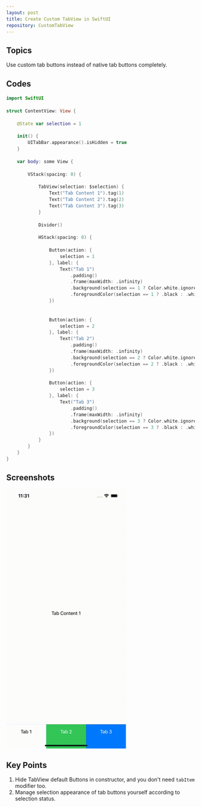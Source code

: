 ```yaml
---
layout: post
title: Create Custom TabView in SwiftUI
repository: CustomTabView
---
```


## Topics

Use custom tab buttons instead of native tab buttons completely.

## Codes

```swift
import SwiftUI

struct ContentView: View {
    
    @State var selection = 1
    
    init() {
        UITabBar.appearance().isHidden = true
    }
    
    var body: some View {
        
        VStack(spacing: 0) {
            
            TabView(selection: $selection) {
                Text("Tab Content 1").tag(1)
                Text("Tab Content 2").tag(2)
                Text("Tab Content 3").tag(3)
            }

            Divider()
            
            HStack(spacing: 0) {
                
                Button(action: {
                    selection = 1
                }, label: {
                    Text("Tab 1")
                        .padding()
                        .frame(maxWidth: .infinity)
                        .background(selection == 1 ? Color.white.ignoresSafeArea() : Color.red.ignoresSafeArea())
                        .foregroundColor(selection == 1 ? .black : .white)
                })
                
                
                Button(action: {
                    selection = 2
                }, label: {
                    Text("Tab 2")
                        .padding()
                        .frame(maxWidth: .infinity)
                        .background(selection == 2 ? Color.white.ignoresSafeArea() : Color.green.ignoresSafeArea())
                        .foregroundColor(selection == 2 ? .black : .white)
                })
                
                Button(action: {
                    selection = 3
                }, label: {
                    Text("Tab 3")
                        .padding()
                        .frame(maxWidth: .infinity)
                        .background(selection == 3 ? Color.white.ignoresSafeArea() : Color.blue.ignoresSafeArea())
                        .foregroundColor(selection == 3 ? .black : .white)
                })
            }
        }
    }
}
```

## Screenshots

![Custom TabView](/assets/2021-04-27-custom-tabview.gif)

## Key Points

1. Hide TabView default Buttons in constructor, and you don't need `tabItem` modifier too.
1. Manage selection appearance of tab buttons yourself according to selection status.
